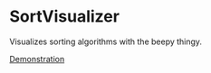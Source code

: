 # SortVisualizer
Visualizes sorting algorithms with the beepy thingy.

[Demonstration](https://my.mixtape.moe/ukybxs.mp4)
